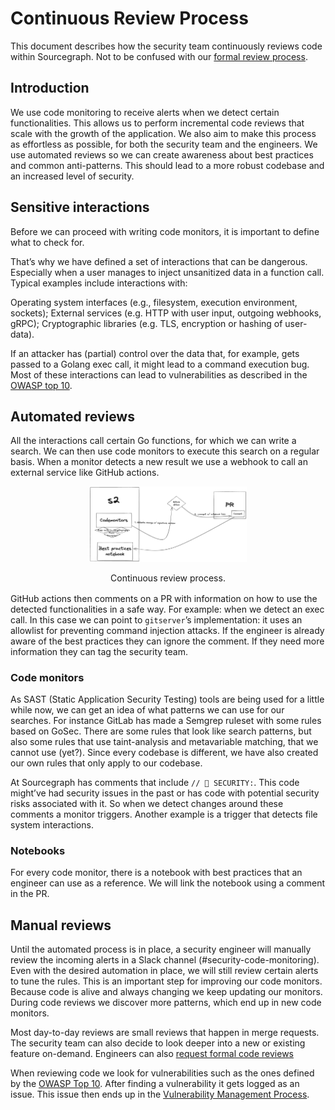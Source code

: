 # Continuous Review Process

This document describes how the security team continuously reviews code within Sourcegraph. Not to be confused with our [formal review process](./secure-code-review.md).

## Introduction

We use code monitoring to receive alerts when we detect certain functionalities. This allows us to perform incremental code reviews that scale with the growth of the application. We also aim to make this process as effortless as possible, for both the security team and the engineers. We use automated reviews so we can create awareness about best practices and common anti-patterns. This should lead to a more robust codebase and an increased level of security.

## Sensitive interactions

Before we can proceed with writing code monitors, it is important to define what to check for.

That’s why we have defined a set of interactions that can be dangerous. Especially when a user manages to inject unsanitized data in a function call. Typical examples include interactions with:

Operating system interfaces (e.g., filesystem, execution environment, sockets);
External services (e.g. HTTP with user input, outgoing webhooks, gRPC);
Cryptographic libraries (e.g. TLS, encryption or hashing of user-data).

If an attacker has (partial) control over the data that, for example, gets passed to a Golang exec call, it might lead to a command execution bug. Most of these interactions can lead to vulnerabilities as described in the [OWASP top 10](https://owasp.org/Top10/).

## Automated reviews

All the interactions call certain Go functions, for which we can write a search. We can then use code monitors to execute this search on a regular basis. When a monitor detects a new result we use a webhook to call an external service like GitHub actions.

<div style="text-align: center; margin-bottom: 1rem">
  <img src="./img/continuous-code-reviews.png" width="50%" alt="Continuous review process.">
  <p>Continuous review process.</p>
</div>

GitHub actions then comments on a PR with information on how to use the detected functionalities in a safe way. For example: when we detect an exec call. In this case we can point to `gitserver`’s implementation: it uses an allowlist for preventing command injection attacks. If the engineer is already aware of the best practices they can ignore the comment. If they need more information they can tag the security team.

### Code monitors

As SAST (Static Application Security Testing) tools are being used for a little while now, we can get an idea of what patterns we can use for our searches. For instance GitLab has made a Semgrep ruleset with some rules based on GoSec. There are some rules that look like search patterns, but also some rules that use taint-analysis and metavariable matching, that we cannot use (yet?). Since every codebase is different, we have also created our own rules that only apply to our codebase.

At Sourcegraph has comments that include `// 🚨 SECURITY:`. This code might’ve had security issues in the past or has code with potential security risks associated with it. So when we detect changes around these comments a monitor triggers. Another example is a trigger that detects file system interactions.

### Notebooks

For every code monitor, there is a notebook with best practices that an engineer can use as a reference. We will link the notebook using a comment in the PR.

## Manual reviews

Until the automated process is in place, a security engineer will manually review the incoming alerts in a Slack channel (#security-code-monitoring). Even with the desired automation in place, we will still review certain alerts to tune the rules. This is an important step for improving our code monitors. Because code is alive and always changing we keep updating our monitors. During code reviews we discover more patterns, which end up in new code monitors.

Most day-to-day reviews are small reviews that happen in merge requests. The security team can also decide to look deeper into a new or existing feature on-demand. Engineers can also [request formal code reviews](./secure-code-review.md)

When reviewing code we look for vulnerabilities such as the ones defined by the [OWASP Top 10](https://owasp.org/Top10/). After finding a vulnerability it gets logged as an issue. This issue then ends up in the [Vulnerability Management Process](./vulnerability-management-process.md).
